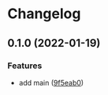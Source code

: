 # Changelog

## 0.1.0 (2022-01-19)


### Features

* add main ([9f5eab0](https://www.github.com/brokeyourbike/packagist.go/commit/9f5eab0f26fa87983f3efd5fd325f48386765c8c))
